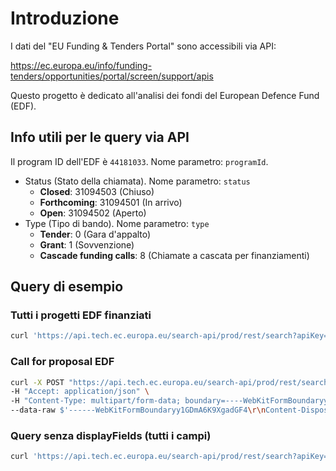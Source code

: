 # Introduzione

I dati del "EU Funding & Tenders Portal" sono accessibili via API:

<https://ec.europa.eu/info/funding-tenders/opportunities/portal/screen/support/apis>

Questo progetto è dedicato all'analisi dei fondi del European Defence Fund (EDF).

## Info utili per le query via API

Il program ID dell'EDF è `44181033`. Nome parametro: `programId`.

- Status (Stato della chiamata). Nome parametro: `status`
  - **Closed**: 31094503 (Chiuso)
  - **Forthcoming**: 31094501 (In arrivo)
  - **Open**: 31094502 (Aperto)
- Type (Tipo di bando). Nome parametro: `type`
  - **Tender**: 0 (Gara d'appalto)
  - **Grant**: 1 (Sovvenzione)
  - **Cascade funding calls**: 8 (Chiamate a cascata per finanziamenti)

## Query di esempio

### Tutti i progetti EDF finanziati

```bash
curl 'https://api.tech.ec.europa.eu/search-api/prod/rest/search?apiKey=SEDIA_NONH2020_PROD&text=***&pageSize=50&pageNumber=1' -H 'Accept: application/json, text/plain, */*' -H 'Accept-Language: it,en-US;q=0.9,en;q=0.8' -H 'Cache-Control: No-Cache' -H 'Connection: keep-alive' -H 'Content-Type: multipart/form-data; boundary=----WebKitFormBoundaryuBnndOmJO94KT19m' -H 'Origin: https://ec.europa.eu' -H 'Referer: https://ec.europa.eu/' -H 'Sec-Fetch-Dest: empty' -H 'Sec-Fetch-Mode: cors' -H 'Sec-Fetch-Site: same-site' -H 'User-Agent: Mozilla/5.0 (Windows NT 10.0; Win64; x64) AppleWebKit/537.36 (KHTML, like Gecko) Chrome/132.0.0.0 Safari/537.36' -H 'X-Requested-With: XMLHttpRequest' -H 'sec-ch-ua: "Not A(Brand";v="8", "Chromium";v="132", "Google Chrome";v="132"' -H 'sec-ch-ua-mobile: ?0' -H 'sec-ch-ua-platform: "Windows"' --data-raw $'------WebKitFormBoundaryuBnndOmJO94KT19m\r\nContent-Disposition: form-data; name="sort"; filename="blob"\r\nContent-Type: application/json\r\n\r\n{"order":"DESC","field":"title"}\r\n------WebKitFormBoundaryuBnndOmJO94KT19m\r\nContent-Disposition: form-data; name="query"; filename="blob"\r\nContent-Type: application/json\r\n\r\n{"bool":{"must":[{"terms":{"programId":["44181033"]}}]}}\r\n------WebKitFormBoundaryuBnndOmJO94KT19m\r\nContent-Disposition: form-data; name="languages"; filename="blob"\r\nContent-Type: application/json\r\n\r\n["en"]\r\n------WebKitFormBoundaryuBnndOmJO94KT19m\r\nContent-Disposition: form-data; name="displayFields"; filename="blob"\r\nContent-Type: application/json\r\n\r\n["title","programId","projectId","acronym","participants","programAbbreviation","programmes","status","objective","topicAbbreviation"]\r\n------WebKitFormBoundaryuBnndOmJO94KT19m--\r\n'
```

### Call for proposal EDF

```bash
curl -X POST "https://api.tech.ec.europa.eu/search-api/prod/rest/search?apiKey=SEDIA&text=*&pageSize=10&pageNumber=1" \
-H "Accept: application/json" \
-H "Content-Type: multipart/form-data; boundary=----WebKitFormBoundaryy1GDmA6K9XgadGF4" \
--data-raw $'------WebKitFormBoundaryy1GDmA6K9XgadGF4\r\nContent-Disposition: form-data; name="query"\r\nContent-Type: application/json\r\n\r\n{"bool":{"must":[{"terms":{"status":["31094501","31094502","31094503"]}},{"terms":{"type":["0","1","8"]}},{"term":{"frameworkProgramme":"44181033"}}]}}\r\n------WebKitFormBoundaryy1GDmA6K9XgadGF4--\r\n'
```

### Query senza displayFields (tutti i campi)

```bash
curl 'https://api.tech.ec.europa.eu/search-api/prod/rest/search?apiKey=SEDIA_NONH2020_PROD&text=***&pageSize=50&pageNumber=1' -H 'Accept: application/json, text/plain, */*' -H 'Accept-Language: it,en-US;q=0.9,en;q=0.8' -H 'Cache-Control: No-Cache' -H 'Connection: keep-alive' -H 'Content-Type: multipart/form-data; boundary=----WebKitFormBoundaryuBnndOmJO94KT19m' -H 'Origin: https://ec.europa.eu' -H 'Referer: https://ec.europa.eu/' -H 'Sec-Fetch-Dest: empty' -H 'Sec-Fetch-Mode: cors' -H 'Sec-Fetch-Site: same-site' -H 'User-Agent: Mozilla/5.0 (Windows NT 10.0; Win64; x64) AppleWebKit/537.36 (KHTML, like Gecko) Chrome/132.0.0.0 Safari/537.36' -H 'X-Requested-With: XMLHttpRequest' -H 'sec-ch-ua: "Not A(Brand";v="8", "Chromium";v="132", "Google Chrome";v="132"' -H 'sec-ch-ua-mobile: ?0' -H 'sec-ch-ua-platform: "Windows"' --data-raw $'------WebKitFormBoundaryuBnndOmJO94KT19m\r\nContent-Disposition: form-data; name="sort"; filename="blob"\r\nContent-Type: application/json\r\n\r\n{"order":"DESC","field":"title"}\r\n------WebKitFormBoundaryuBnndOmJO94KT19m\r\nContent-Disposition: form-data; name="query"; filename="blob"\r\nContent-Type: application/json\r\n\r\n{"bool":{"must":[{"terms":{"programId":["44181033"]}}]}}\r\n------WebKitFormBoundaryuBnndOmJO94KT19m\r\nContent-Disposition: form-data; name="languages"; filename="blob"\r\nContent-Type: application/json\r\n\r\n["en"]\r\n------WebKitFormBoundaryuBnndOmJO94KT19m--\r\n'
```
